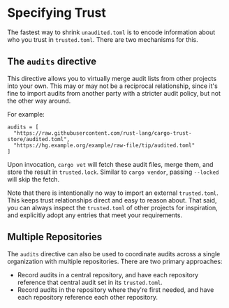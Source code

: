 # Specifying Trust

The fastest way to shrink `unaudited.toml` is to encode information about who
you trust in `trusted.toml`. There are two mechanisms for this.

## The `audits` directive

This directive allows you to virtually merge audit lists from other
projects into your own. This may or may not be a reciprocal relationship,
since it's fine to import audits from another party with a stricter audit policy,
but not the other way around.

For example:
```
audits = [
  "https://raw.githubusercontent.com/rust-lang/cargo-trust-store/audited.toml",
  "https://hg.example.org/example/raw-file/tip/audited.toml"
]
```

Upon invocation, `cargo vet` will fetch these audit files, merge them, and store the result
in `trusted.lock`. Similar to `cargo vendor`, passing `--locked` will skip the fetch.

Note that there is intentionally no way to import an external `trusted.toml`. This
keeps trust relationships direct and easy to reason about. That said, you can always
inspect the `trusted.toml` of other projects for inspiration, and explicitly adopt
any entries that meet your requirements.

## Multiple Repositories

The `audits` directive can also be used to coordinate audits across a single
organization with multiple repositories. There are two primary approaches:
* Record audits in a central repository, and have each repository reference that
  central audit set in its `trusted.toml`.
* Record audits in the repository where they're first needed, and have each
  repository reference each other repository.
